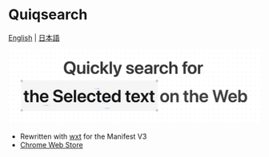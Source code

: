 # Quiqsearch

[English](/README.md) | [日本語](/README.ja.md)

![hero](/docs/images/hero.gif)

- Rewritten with [wxt](https://github.com/wxt-dev/wxt) for the Manifest V3
- [Chrome Web Store](https://chrome.google.com/webstore/detail/quiqserch/aemnbkipehpanmmiicmofabkfllcmajj)
